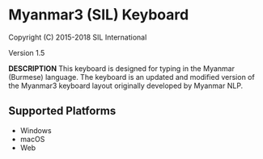 Myanmar3 (SIL) Keyboard
=====================

Copyright (C) 2015-2018 SIL International

Version 1.5

__DESCRIPTION__
This keyboard is designed for typing in the Myanmar (Burmese) language. The keyboard is an updated and modified version of the Myanmar3 keyboard layout originally developed by Myanmar NLP.


Supported Platforms
-------------------
 * Windows
 * macOS
 * Web
